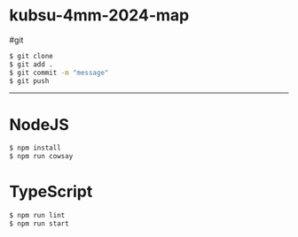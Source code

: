 # kubsu-4mm-2024-map

#git

```bash
$ git clone
$ git add .
$ git commit -m "message"
$ git push
```

---

# NodeJS
```bash
$ npm install
$ npm run cowsay
```

# TypeScript 
```bash
$ npm run lint
$ npm run start
```